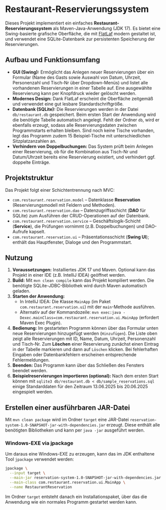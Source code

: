 # Restaurant-Reservierungssystem

Dieses Projekt implementiert ein einfaches **Restaurant-Reservierungssystem** als Maven-Java-Anwendung (JDK 17). Es bietet eine Swing-basierte grafische Oberfläche, die mit [FlatLaf](https://www.formdev.com/flatlaf/) modern gestaltet ist, und verwendet eine SQLite-Datenbank zur persistenten Speicherung der Reservierungen.

## Aufbau und Funktionsumfang

- **GUI (Swing):** Ermöglicht das Anlegen neuer Reservierungen über ein Formular (Name des Gasts sowie Auswahl von Datum, Uhrzeit, Personenzahl und Tisch-Nr über Dropdown-Menüs) und listet alle vorhandenen Reservierungen in einer Tabelle auf. Eine ausgewählte Reservierung kann per Knopfdruck wieder gelöscht werden.
- **Modernes Design:** Dank FlatLaf erscheint die Oberfläche zeitgemäß und verwendet eine gut lesbare Standardschriftgröße.
- **Datenbank (SQLite):** Die Reservierungen werden in der Datei `db/restaurant.db` gespeichert. Beim ersten Start der Anwendung wird die benötigte Tabelle automatisch angelegt. Fehlt der Ordner `db`, wird er ebenfalls erzeugt, sodass alle Reservierungsdaten zwischen Programmstarts erhalten bleiben. Sind noch keine Tische vorhanden, legt das Programm zudem 15 Beispiel-Tische mit unterschiedlichen Sitzplatzanzahlen an.
- **Verhindern von Doppelbuchungen:** Das System prüft beim Anlegen einer Reservierung, ob für die Kombination aus Tisch-Nr und Datum/Uhrzeit bereits eine Reservierung existiert, und verhindert ggf. doppelte Einträge.

## Projektstruktur

Das Projekt folgt einer Schichtentrennung nach MVC:
- `com.restaurant.reservation.model` – Datenklasse **Reservation** (Reservierungsmodell mit Feldern und Methoden).
- `com.restaurant.reservation.dao` – Datenzugriffsschicht (**DAO** für SQLite) zum Ausführen der CRUD-Operationen auf der Datenbank.
- `com.restaurant.reservation.service` – Geschäftslogik-Schicht (**Service**), die Prüfungen vornimmt (z.B. Doppelbuchungen) und DAO-Aufrufe kapselt.
- `com.restaurant.reservation.ui` – Präsentationsschicht (**Swing UI**); enthält das Hauptfenster, Dialoge und den Programmstart.

## Nutzung

1. **Voraussetzungen:** Installiertes JDK 17 und Maven. Optional kann das Projekt in einer IDE (z.B. IntelliJ IDEA) geöffnet werden.
2. **Build:** Mit `mvn clean compile` kann das Projekt kompiliert werden. Die benötigte SQLite-JDBC-Bibliothek wird durch Maven automatisch geladen.
3. **Starten der Anwendung:**
    - In IntelliJ IDEA: Die Klasse `MainApp` (im Paket `com.restaurant.reservation.ui`) mit der `main`-Methode ausführen.
    - Alternativ auf der Kommandozeile: `mvn exec:java -Dexec.mainClass=com.restaurant.reservation.ui.MainApp` (erfordert Maven Exec Plugin).
4. **Bedienung:** Im gestarteten Programm können über das Formular unten neue Reservierungen hinzugefügt werden (`Hinzufügen`). Die Liste oben zeigt alle Reservierungen mit ID, Name, Datum, Uhrzeit, Personenzahl und Tisch-Nr. Zum **Löschen** einer Reservierung zunächst einen Eintrag in der Tabelle markieren und dann auf `Löschen` klicken. Bei fehlerhaften Eingaben oder Datenbankfehlern erscheinen entsprechende Fehlermeldungen.
5. **Beenden:** Das Programm kann über das Schließen des Fensters beendet werden.
6. **Beispielreservierungen importieren (optional):** Nach dem ersten Start können mit
   `sqlite3 db/restaurant.db < db/sample_reservations.sql` einige Standarddaten
   für den Zeitraum 13.06.2025 bis 20.06.2025 eingespielt werden.

## Erstellen einer ausführbaren JAR-Datei

Mit `mvn clean package` wird im Ordner `target` eine JAR-Datei
`reservation-system-1.0-SNAPSHOT-jar-with-dependencies.jar` erzeugt.
Diese enthält alle benötigten Bibliotheken und kann per
`java -jar` ausgeführt werden.

### Windows-EXE via jpackage

Um daraus eine Windows-EXE zu erzeugen, kann das im JDK enthaltene
Tool `jpackage` verwendet werden:

```bash
jpackage \
  --input target \
  --main-jar reservation-system-1.0-SNAPSHOT-jar-with-dependencies.jar \
  --main-class com.restaurant.reservation.ui.MainApp \
  --name RestaurantReservation
```

Im Ordner `target` entsteht danach ein Installationspaket, über das
die Anwendung wie ein normales Programm gestartet werden kann.
